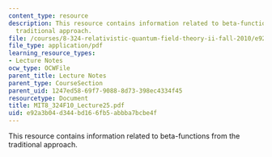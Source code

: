 ```yaml
---
content_type: resource
description: This resource contains information related to beta-functions from the
  traditional approach.
file: /courses/8-324-relativistic-quantum-field-theory-ii-fall-2010/e92a3b04d344bd166fb5abbba7bcbe4f_MIT8_324F10_Lecture25.pdf
file_type: application/pdf
learning_resource_types:
- Lecture Notes
ocw_type: OCWFile
parent_title: Lecture Notes
parent_type: CourseSection
parent_uid: 1247ed58-69f7-9088-8d73-398ec4334f45
resourcetype: Document
title: MIT8_324F10_Lecture25.pdf
uid: e92a3b04-d344-bd16-6fb5-abbba7bcbe4f
---
```

This resource contains information related to beta-functions from the traditional approach.

